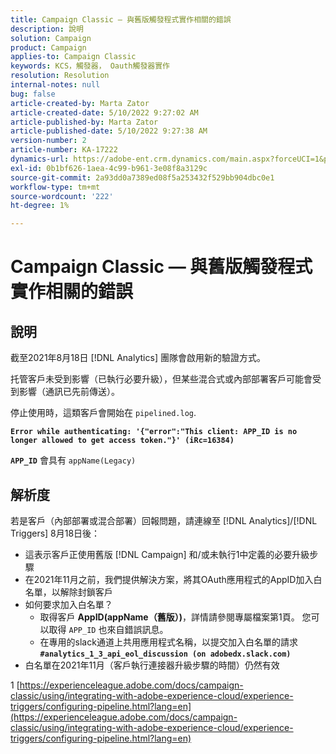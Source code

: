 ```yaml
---
title: Campaign Classic — 與舊版觸發程式實作相關的錯誤
description: 說明
solution: Campaign
product: Campaign
applies-to: Campaign Classic
keywords: KCS，觸發器， Oauth觸發器實作
resolution: Resolution
internal-notes: null
bug: false
article-created-by: Marta Zator
article-created-date: 5/10/2022 9:27:02 AM
article-published-by: Marta Zator
article-published-date: 5/10/2022 9:27:38 AM
version-number: 2
article-number: KA-17222
dynamics-url: https://adobe-ent.crm.dynamics.com/main.aspx?forceUCI=1&pagetype=entityrecord&etn=knowledgearticle&id=4ba79854-43d0-ec11-a7b5-00224809c101
exl-id: 0b1bf626-1aea-4c99-b961-3e08f8a3129c
source-git-commit: 2a93dd0a7389ed08f5a253432f529bb904dbc0e1
workflow-type: tm+mt
source-wordcount: '222'
ht-degree: 1%

---
```


# Campaign Classic — 與舊版觸發程式實作相關的錯誤

## 說明


截至2021年8月18日 [!DNL Analytics] 團隊會啟用新的驗證方式。

托管客戶未受到影響（已執行必要升級），但某些混合式或內部部署客戶可能會受到影響（通訊已先前傳送）。

停止使用時，這類客戶會開始在 `pipelined.log`.

<b>`Error while authenticating: '{"error":"This client: APP_ID is no longer allowed to get access token."}' (iRc=16384)`</b>

<b>`APP_ID`</b> 會具有 `appName(Legacy)`


## 解析度


若是客戶（內部部署或混合部署）回報問題，請連線至 [!DNL Analytics]/[!DNL Triggers] 8月18日後：

- 這表示客戶正使用舊版 [!DNL Campaign] 和/或未執行1中定義的必要升級步驟
- 在2021年11月之前，我們提供解決方案，將其OAuth應用程式的AppID加入白名單，以解除封鎖客戶
- 如何要求加入白名單？
   - 取得客戶 <b>AppID(appName（舊版）)</b>，詳情請參閱專屬檔案第1頁。 您可以取得 `APP_ID` 也來自錯誤訊息。
   - 在專用的slack通道上共用應用程式名稱，以提交加入白名單的請求 <b>`#analytics_1_3_api_eol_discussion (on adobedx.slack.com)`</b>
- 白名單在2021年11月（客戶執行連接器升級步驟的時間）仍然有效


1 [https://experienceleague.adobe.com/docs/campaign-classic/using/integrating-with-adobe-experience-cloud/experience-triggers/configuring-pipeline.html?lang=en](https://experienceleague.adobe.com/docs/campaign-classic/using/integrating-with-adobe-experience-cloud/experience-triggers/configuring-pipeline.html?lang=en)
